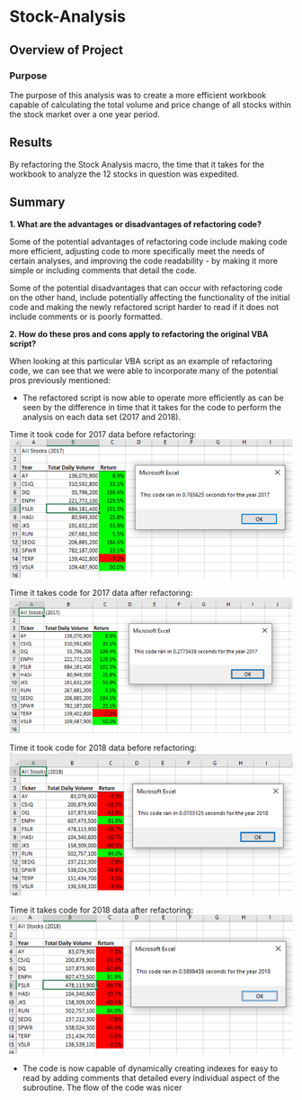 # Stock-Analysis

## Overview of Project

### Purpose

The purpose of this analysis was to create a more efficient workbook capable of calculating the total volume and price change of all stocks within the stock market over a one year period.

## Results

By refactoring the Stock Analysis macro, the time that it takes for the workbook to analyze the 12 stocks in question was expedited. 

## Summary

**1. What are the advantages or disadvantages of refactoring code?**

Some of the potential advantages of refactoring code include making code more efficient, adjusting code to more specifically meet the needs of certain analyses, and improving the code readability - by making it more simple or including comments that detail the code.

Some of the potential disadvantages that can occur with refactoring code on the other hand, include potentially affecting the functionality of the initial code and making the newly refactored script harder to read if it does not include comments or is poorly formatted.

**2. How do these pros and cons apply to refactoring the original VBA script?**

When looking at this particular VBA script as an example of refactoring code, we can see that we were able to incorporate many of the potential pros previously mentioned:

- The refactored script is now able to operate more efficiently as can be seen by the difference in time that it takes for the code to perform the analysis on each data set (2017 and 2018).

Time it took code for 2017 data before refactoring:
![Time it took code for 2017 data before refactoring:](https://github.com/josem279/Stock-Analysis/blob/master/green_stocks_2017.png)

Time it takes code for 2017 data after refactoring:
![Time it takes code for 2017 data after refactoring:](https://github.com/josem279/Stock-Analysis/blob/master/Resources/VBA_Challenge_2017.png)

Time it took code for 2018 data before refactoring:
![Time it took code for 2018 data before refactoring:](https://github.com/josem279/Stock-Analysis/blob/master/Resources/VBA_Challenge_2018.png)

Time it takes code for 2018 data after refactoring:
![Time it takes code for 2018 data after refactoring:](https://github.com/josem279/Stock-Analysis/blob/master/green_stocks_2018.png)

- The code is now capable of dynamically creating indexes for  easy to read by adding comments that detailed every individual aspect of the subroutine. The flow of the code was nicer

